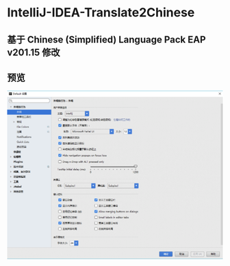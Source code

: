 # IntelliJ-IDEA-Translate2Chinese
## 基于 Chinese ​(Simplified)​ Language Pack EAP v201.15 修改

## 预览

![预览](https://github.com/yihuishou/IntelliJ-IDEA-Translate2Chinese/blob/master/example.png)
